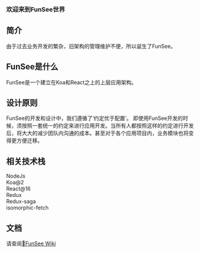 ### 欢迎来到FunSee世界

## 简介
由于过去业务开发的繁杂，旧架构的管理维护不便，所以诞生了FunSee。

## FunSee是什么
FunSee是一个建立在Koa和React之上的上层应用架构。

## 设计原则
FunSee的开发和设计中，我们遵循了‘约定优于配置’。
即使用FunSee开发的时候，须按照一套统一的约定来进行应用开发。当所有人都按照这样的约定进行开发后，将大大的减少团队内沟通的成本。甚至对于各个应用项目内，业务模块也将变得更方便迁移。

## 相关技术栈
NodeJs  
Koa@2  
React@16  
Redux  
Redux-saga  
isomorphic-fetch

## 文档
请查阅[FunSee Wiki](https://github.com/TheSecondLab/FunSee/wiki)